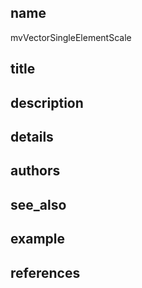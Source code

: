 ## name
mvVectorSingleElementScale
## title
## description
## details
## authors
## see_also
## example
## references
